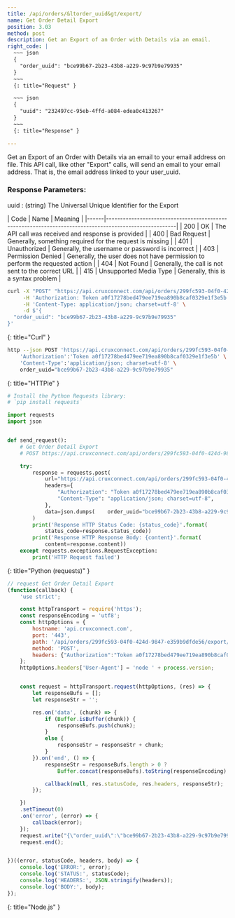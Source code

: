 ```yaml
---
title: /api/orders/&ltorder_uuid&gt/export/
name: Get Order Detail Export
position: 3.03
method: post
description: Get an Export of an Order with Details via an email.
right_code: |
  ~~~ json
  {
    "order_uuid": "bce99b67-2b23-43b8-a229-9c97b9e79935"
  }
  ~~~
  {: title="Request" }

  ~~~ json
  {
    "uuid": "232497cc-95eb-4ffd-a084-edea0c413267"
  }
  ~~~
  {: title="Response" }

---
```

Get an Export of an Order with Details via an email to your email address on file. This API call, like other "Export" calls, will send an email to your email address. That is, the email address linked to your user_uuid.

### Response Parameters:

uuid
: (string) The Universal Unique Identifier for the Export

| Code | Name                   | Meaning                                                                      |
|------|-------------------------------------------------------------------------------------------------------|
| 200  | OK                     | The API call was received and response is provided                           |
| 400  | Bad Request            | Generally, something required for the request is missing                     |
| 401  | Unauthorized           | Generally, the username or password is incorrect                             |
| 403  | Permission Denied      | Generally, the user does not have permission to perform the requested action |
| 404  | Not Found              | Generally, the call is not sent to the correct URL                           |
| 415  | Unsupported Media Type | Generally, this is a syntax problem                                          |


~~~ bash
curl -X "POST" "https://api.cruxconnect.com/api/orders/299fc593-04f0-424d-9847-e359b9dfde56/export/" \
     -H 'Authorization: Token a0f17278bed479ee719ea890b8caf0329e1f3e5b' \
     -H 'Content-Type: application/json; charset=utf-8' \
     -d $'{
  "order_uuid": "bce99b67-2b23-43b8-a229-9c97b9e79935"
}'

~~~
{: title="Curl" }

~~~ bash
http --json POST 'https://api.cruxconnect.com/api/orders/299fc593-04f0-424d-9847-e359b9dfde56/export/' \
    'Authorization':'Token a0f17278bed479ee719ea890b8caf0329e1f3e5b' \
    'Content-Type':'application/json; charset=utf-8' \
    order_uuid="bce99b67-2b23-43b8-a229-9c97b9e79935"

~~~
{: title="HTTPie" }

~~~ python
# Install the Python Requests library:
# `pip install requests`

import requests
import json


def send_request():
    # Get Order Detail Export
    # POST https://api.cruxconnect.com/api/orders/299fc593-04f0-424d-9847-e359b9dfde56/export/

    try:
        response = requests.post(
            url="https://api.cruxconnect.com/api/orders/299fc593-04f0-424d-9847-e359b9dfde56/export/",
            headers={
                "Authorization": "Token a0f17278bed479ee719ea890b8caf0329e1f3e5b",
                "Content-Type": "application/json; charset=utf-8",
            },
            data=json.dumps(    order_uuid="bce99b67-2b23-43b8-a229-9c97b9e79935")
        )
        print('Response HTTP Status Code: {status_code}'.format(
            status_code=response.status_code))
        print('Response HTTP Response Body: {content}'.format(
            content=response.content))
    except requests.exceptions.RequestException:
        print('HTTP Request failed')

~~~
{: title="Python (requests)" }

~~~ javascript
// request Get Order Detail Export
(function(callback) {
    'use strict';

    const httpTransport = require('https');
    const responseEncoding = 'utf8';
    const httpOptions = {
        hostname: 'api.cruxconnect.com',
        port: '443',
        path: '/api/orders/299fc593-04f0-424d-9847-e359b9dfde56/export/',
        method: 'POST',
        headers: {"Authorization":"Token a0f17278bed479ee719ea890b8caf0329e1f3e5b","Content-Type":"application/json; charset=utf-8"}
    };
    httpOptions.headers['User-Agent'] = 'node ' + process.version;


    const request = httpTransport.request(httpOptions, (res) => {
        let responseBufs = [];
        let responseStr = '';

        res.on('data', (chunk) => {
            if (Buffer.isBuffer(chunk)) {
                responseBufs.push(chunk);
            }
            else {
                responseStr = responseStr + chunk;
            }
        }).on('end', () => {
            responseStr = responseBufs.length > 0 ?
                Buffer.concat(responseBufs).toString(responseEncoding) : responseStr;

            callback(null, res.statusCode, res.headers, responseStr);
        });

    })
    .setTimeout(0)
    .on('error', (error) => {
        callback(error);
    });
    request.write("{\"order_uuid\":\"bce99b67-2b23-43b8-a229-9c97b9e79935\"}")
    request.end();


})((error, statusCode, headers, body) => {
    console.log('ERROR:', error);
    console.log('STATUS:', statusCode);
    console.log('HEADERS:', JSON.stringify(headers));
    console.log('BODY:', body);
});

~~~
{: title="Node.js" }
